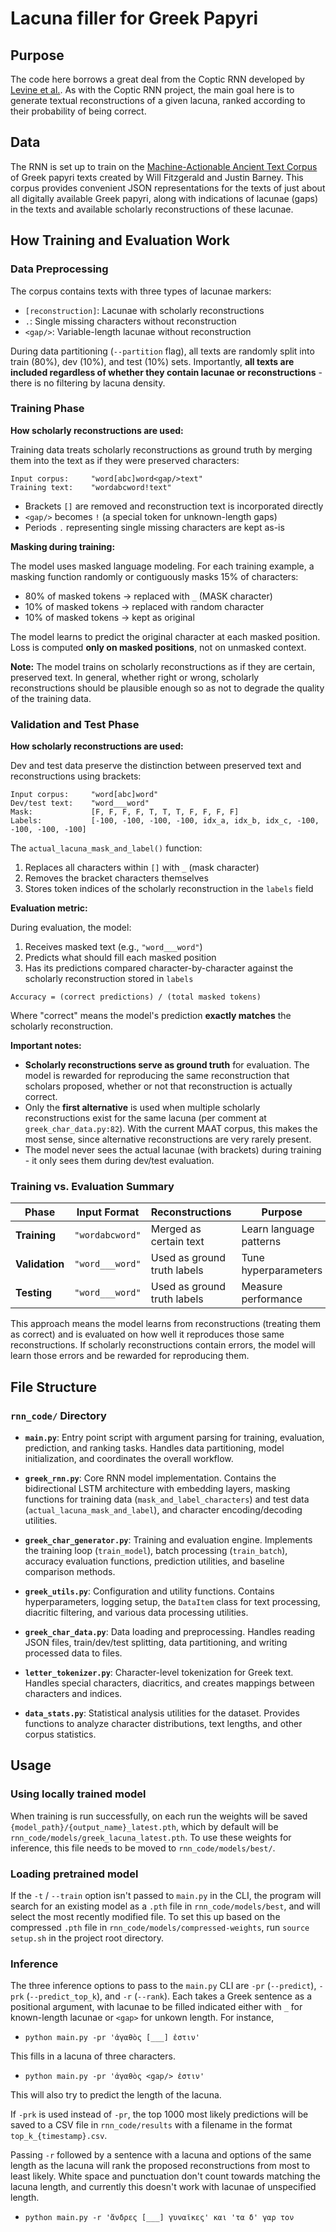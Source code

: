 # Lacuna filler for Greek Papyri

## Purpose

The code here borrows a great deal from the Coptic RNN developed by
[Levine et al.](https://arxiv.org/html/2407.12247v1). As with the Coptic RNN
project, the main goal here is to generate textual reconstructions of a given
lacuna, ranked according to their probability of being correct.

## Data

The RNN is set up to train on the
[Machine-Actionable Ancient Text Corpus](https://aclanthology.org/2024.ml4al-1.7.pdf)
of Greek papyri texts created by Will Fitzgerald and Justin Barney. This corpus
provides convenient JSON representations for the texts of just about all
digitally available Greek papyri, along with indications of lacunae (gaps) in
the texts and available scholarly reconstructions of these lacunae.

## How Training and Evaluation Work

### Data Preprocessing

The corpus contains texts with three types of lacunae markers:

- `[reconstruction]`: Lacunae with scholarly reconstructions
- `.`: Single missing characters without reconstruction
- `<gap/>`: Variable-length lacunae without reconstruction

During data partitioning (`--partition` flag), all texts are randomly split into
train (80%), dev (10%), and test (10%) sets. Importantly, **all texts are
included regardless of whether they contain lacunae or reconstructions** - there
is no filtering by lacuna density.

### Training Phase

**How scholarly reconstructions are used:**

Training data treats scholarly reconstructions as ground truth by merging them
into the text as if they were preserved characters:

```
Input corpus:     "word[abc]word<gap/>text"
Training text:    "wordabcword!text"
```

- Brackets `[]` are removed and reconstruction text is incorporated directly
- `<gap/>` becomes `!` (a special token for unknown-length gaps)
- Periods `.` representing single missing characters are kept as-is

**Masking during training:**

The model uses masked language modeling. For each training example, a masking
function randomly or contiguously masks 15% of characters:

- 80% of masked tokens → replaced with `_` (MASK character)
- 10% of masked tokens → replaced with random character
- 10% of masked tokens → kept as original

The model learns to predict the original character at each masked position.
Loss is computed **only on masked positions**, not on unmasked context.

**Note:** The model trains on scholarly reconstructions as if they are
certain, preserved text. In general, whether right or wrong, scholarly
reconstructions should be plausible enough so as not to degrade
the quality of the training data.

### Validation and Test Phase

**How scholarly reconstructions are used:**

Dev and test data preserve the distinction between preserved text and
reconstructions using brackets:

```
Input corpus:     "word[abc]word"
Dev/test text:    "word___word"
Mask:             [F, F, F, F, T, T, T, F, F, F, F]
Labels:           [-100, -100, -100, -100, idx_a, idx_b, idx_c, -100, -100, -100, -100]
```

The `actual_lacuna_mask_and_label()` function:

1. Replaces all characters within `[]` with `_` (mask character)
2. Removes the bracket characters themselves
3. Stores token indices of the scholarly reconstruction in the `labels` field

**Evaluation metric:**

During evaluation, the model:

1. Receives masked text (e.g., `"word___word"`)
2. Predicts what should fill each masked position
3. Has its predictions compared character-by-character against the scholarly
   reconstruction stored in `labels`

```
Accuracy = (correct predictions) / (total masked tokens)
```

Where "correct" means the model's prediction **exactly matches** the scholarly
reconstruction.

**Important notes:**

- **Scholarly reconstructions serve as ground truth** for evaluation. The model
  is rewarded for reproducing the same reconstruction that scholars proposed,
  whether or not that reconstruction is actually correct.
- Only the **first alternative** is used when multiple scholarly reconstructions
  exist for the same lacuna (per comment at `greek_char_data.py:82`).
  With the current MAAT corpus, this makes the most sense, since alternative
  reconstructions are very rarely present.
- The model never sees the actual lacunae (with brackets) during training - it
  only sees them during dev/test evaluation.

### Training vs. Evaluation Summary

| Phase          | Input Format    | Reconstructions             | Purpose                 |
| -------------- | --------------- | --------------------------- | ----------------------- |
| **Training**   | `"wordabcword"` | Merged as certain text      | Learn language patterns |
| **Validation** | `"word___word"` | Used as ground truth labels | Tune hyperparameters    |
| **Testing**    | `"word___word"` | Used as ground truth labels | Measure performance     |

This approach means the model learns from reconstructions (treating them as
correct) and is evaluated on how well it reproduces those same reconstructions.
If scholarly reconstructions contain errors, the model will learn those errors
and be rewarded for reproducing them.

## File Structure

### `rnn_code/` Directory

- **`main.py`**: Entry point script with argument parsing for training,
  evaluation, prediction, and ranking tasks. Handles data partitioning, model
  initialization, and coordinates the overall workflow.

- **`greek_rnn.py`**: Core RNN model implementation. Contains the bidirectional
  LSTM architecture with embedding layers, masking functions for training data
  (`mask_and_label_characters`) and test data (`actual_lacuna_mask_and_label`),
  and character encoding/decoding utilities.

- **`greek_char_generator.py`**: Training and evaluation engine. Implements the
  training loop (`train_model`), batch processing (`train_batch`), accuracy
  evaluation functions, prediction utilities, and baseline comparison methods.

- **`greek_utils.py`**: Configuration and utility functions. Contains
  hyperparameters, logging setup, the `DataItem` class for text processing,
  diacritic filtering, and various data processing utilities.

- **`greek_char_data.py`**: Data loading and preprocessing. Handles reading
  JSON files, train/dev/test splitting, data partitioning, and writing
  processed data to files.

- **`letter_tokenizer.py`**: Character-level tokenization for Greek text.
  Handles special characters, diacritics, and creates mappings between
  characters and indices.

- **`data_stats.py`**: Statistical analysis utilities for the dataset. Provides
  functions to analyze character distributions, text lengths, and other corpus
  statistics.

## Usage

### Using locally trained model

When training is run successfully, on each run the weights will be saved
`{model_path}/{output_name}_latest.pth`, which by default will be
`rnn_code/models/greek_lacuna_latest.pth`. To use these weights for inference,
this file needs to be moved to `rnn_code/models/best/`.

### Loading pretrained model

If the `-t` / `--train` option isn't passed to `main.py` in the CLI, the program
will search for an existing model as a `.pth` file in `rnn_code/models/best`,
and will select the most recently modified file.
To set this up based on the compressed `.pth` file in `rnn_code/models/compressed-weights`,
run `source setup.sh` in the project root directory.

### Inference

The three inference options to pass to the `main.py` CLI are
`-pr` (`--predict`), `-prk` (`--predict_top_k`), and `-r` (`--rank`).
Each takes a Greek sentence as a positional argument, with lacunae to be filled
indicated either with `_` for known-length lacunae or `<gap>` for unkown length.
For instance,

- `python main.py -pr 'ἀγαθὸς [___] ἐστιν'`

This fills in a lacuna of three characters.

- `python main.py -pr 'ἀγαθὸς <gap/> ἐστιν'`

This will also try to predict the length of the lacuna.

If `-prk` is used instead of `-pr`, the top 1000 most likely predictions
will be saved to a CSV file in `rnn_code/results` with a filename in the format
`top_k_{timestamp}.csv`.

Passing `-r` followed by a sentence with a lacuna and options
of the same length as the lacuna will rank the proposed
reconstructions from most to least likely. White space
and punctuation don't count towards matching the lacuna length,
and currently this doesn't work with lacunae of unspecified length.

- `python main.py -r 'ἄνδρες [___] γυναῖκες' και 'τα δ' γαρ τον`
